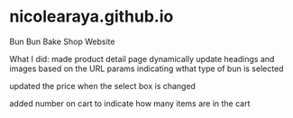 # nicolearaya.github.io
Bun Bun Bake Shop Website

What I did: made product detail page dynamically update headings and images based on the URL params indicating wthat type of bun is selected

updated the price when the select box is changed

added number on cart to indicate how many items are in the cart